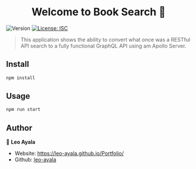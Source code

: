 <h1 align="center">Welcome to Book Search 👋</h1>
<p>
  <img alt="Version" src="https://img.shields.io/badge/version-1.0.0-blue.svg?cacheSeconds=2592000" />
  <a href="#" target="_blank">
    <img alt="License: ISC" src="https://img.shields.io/badge/License-ISC-yellow.svg" />
  </a>
</p>

> This application shows the ability to convert what once was a RESTful API search to a fully functional GraphQL API using am Apollo Server. 

## Install

```sh
npm install
```

## Usage

```sh
npm run start
```

## Author

👤 **Leo Ayala**

* Website: https://leo-ayala.github.io/Portfolio/
* Github: [leo-ayala](https://github.com/leo-ayala)


